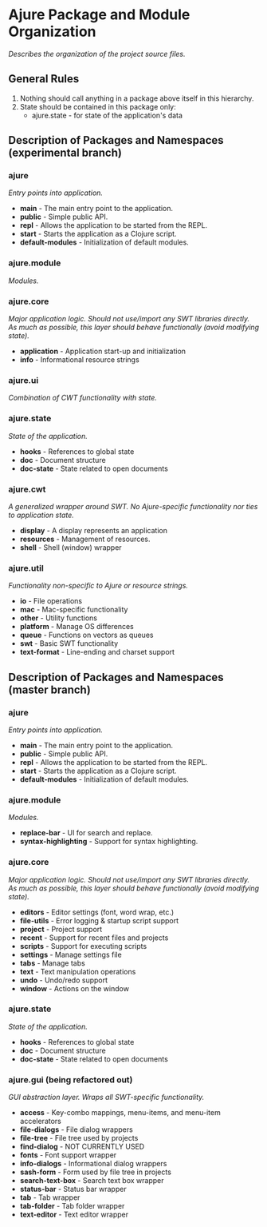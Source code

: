 # Ajure Package and Module Organization

_Describes the organization of the project source files._

## General Rules

1. Nothing should call anything in a package above itself in this hierarchy.
2. State should be contained in this package only:
   * ajure.state - for state of the application's data

## Description of Packages and Namespaces (experimental branch)

### ajure

_Entry points into application._

* **main** - The main entry point to the application.
* **public** - Simple public API.
* **repl** - Allows the application to be started from the REPL.
* **start** - Starts the application as a Clojure script.
* **default-modules** - Initialization of default modules.

### ajure.module

_Modules._

### ajure.core

_Major application logic. Should not use/import any SWT libraries directly.
As much as possible, this layer should behave functionally (avoid modifying
state)._

* **application** - Application start-up and initialization
* **info** - Informational resource strings

### ajure.ui

_Combination of CWT functionality with state._

### ajure.state

_State of the application._

* **hooks** - References to global state
* **doc** - Document structure
* **doc-state** - State related to open documents

### ajure.cwt

_A generalized wrapper around SWT. No Ajure-specific functionality nor ties to
application state._

* **display** - A display represents an application
* **resources** - Management of resources.
* **shell** - Shell (window) wrapper

### ajure.util

_Functionality non-specific to Ajure or resource strings._

* **io** - File operations
* **mac** - Mac-specific functionality
* **other** - Utility functions
* **platform** - Manage OS differences
* **queue** - Functions on vectors as queues
* **swt** - Basic SWT functionality
* **text-format** - Line-ending and charset support

## Description of Packages and Namespaces (master branch)

### ajure

_Entry points into application._

* **main** - The main entry point to the application.
* **public** - Simple public API.
* **repl** - Allows the application to be started from the REPL.
* **start** - Starts the application as a Clojure script.
* **default-modules** - Initialization of default modules.

### ajure.module

_Modules._

* **replace-bar** - UI for search and replace.
* **syntax-highlighting** - Support for syntax highlighting.

### ajure.core

_Major application logic. Should not use/import any SWT libraries directly.
As much as possible, this layer should behave functionally (avoid modifying
state)._

* **editors** - Editor settings (font, word wrap, etc.)
* **file-utils** - Error logging & startup script support
* **project** - Project support
* **recent** - Support for recent files and projects
* **scripts** - Support for executing scripts
* **settings** - Manage settings file
* **tabs** - Manage tabs
* **text** - Text manipulation operations
* **undo** - Undo/redo support
* **window** - Actions on the window

### ajure.state

_State of the application._

* **hooks** - References to global state
* **doc** - Document structure
* **doc-state** - State related to open documents

### ajure.gui (being refactored out)

_GUI abstraction layer. Wraps all SWT-specific functionality._

* **access** - Key-combo mappings, menu-items, and menu-item accelerators
* **file-dialogs** - File dialog wrappers
* **file-tree** - File tree used by projects
* **find-dialog** - NOT CURRENTLY USED
* **fonts** - Font support wrapper
* **info-dialogs** - Informational dialog wrappers
* **sash-form** - Form used by file tree in projects
* **search-text-box** - Search text box wrapper
* **status-bar** - Status bar wrapper
* **tab** - Tab wrapper
* **tab-folder** - Tab folder wrapper
* **text-editor** - Text editor wrapper
